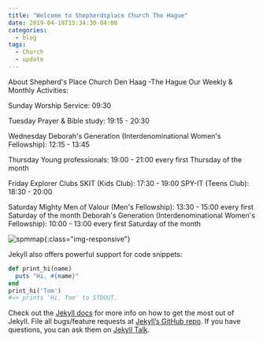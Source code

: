 ```yaml
---
title: "Welcome to Shepherdsplace Church The Hague"
date: 2019-04-18T15:34:30-04:00
categories:
  - blog
tags:
  - Church
  - update
---
```


About Shepherd's Place Church Den Haag -The Hague
Our Weekly & Monthly Activities:

Sunday
Worship Service: 09:30

Tuesday
Prayer & Bible study: 19:15 - 20:30

Wednesday
Deborah's Generation (Interdenominational Women's Fellowship): 12:15 - 13:45

Thursday
Young professionals:
19:00 - 21:00 every first Thursday of the month

Friday
Explorer Clubs
SKIT (Kids Club): 17:30 - 19:00
SPY-IT (Teens Club): 18:30 - 20:00

Saturday
Mighty Men of Valour (Men's Fellowship): 13:30 - 15:00 every first Saturday of the month
Deborah's Generation (Interdenominational Women's Fellowship): 10:00 - 13:00 every first Saturday of the month

![spmmap](/assets/image/spmmap.jpg){:class="img-responsive"}

Jekyll also offers powerful support for code snippets:

```ruby
def print_hi(name)
  puts "Hi, #{name}"
end
print_hi('Tom')
#=> prints 'Hi, Tom' to STDOUT.
```

Check out the [Jekyll docs][jekyll-docs] for more info on how to get the most out of Jekyll. File all bugs/feature requests at [Jekyll’s GitHub repo][jekyll-gh]. If you have questions, you can ask them on [Jekyll Talk][jekyll-talk].

[jekyll-docs]: https://jekyllrb.com/docs/home
[jekyll-gh]:   https://github.com/jekyll/jekyll
[jekyll-talk]: https://talk.jekyllrb.com/
